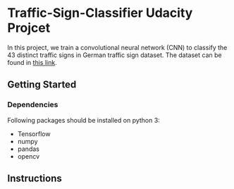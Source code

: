 # Traffic-Sign-Classifier Udacity Projcet


 In this project, we train a convolutional neural network (CNN) to classify the 43 distinct traffic signs in German traffic sign dataset. The dataset can be found in <a href="http://benchmark.ini.rub.de/?section=gtsrb&subsection=dataset" target="_blank">this link</a>.
 
 
 

## Getting Started

### Dependencies

Following packages should be installed on python 3:

- Tensorflow
- numpy
- pandas
- opencv



## Instructions



